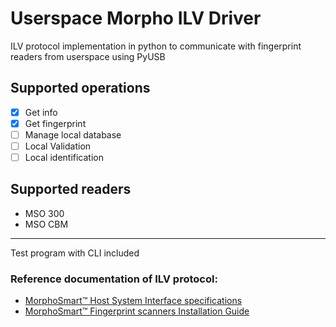 # Userspace Morpho ILV Driver

ILV protocol implementation in python to communicate with fingerprint readers from userspace using PyUSB

## Supported operations
- [x] Get info
- [x] Get fingerprint
- [ ] Manage local database
- [ ] Local Validation
- [ ] Local identification

## Supported readers
- MSO 300
- MSO CBM

---
Test program with CLI included

### Reference documentation of ILV protocol:
- [MorphoSmart™ Host System Interface specifications](https://www.emssa.net/source/content/Safran/MA500/Morphoaccess%20HSI%20Specification%205.41%20.pdf)
- [MorphoSmart™ Fingerprint scanners Installation Guide](http://www.impro.net/downloads/WebSiteDownloads/documentation/manuals/morpho/Unpublished/installation/MorphoSmart-InstallationGuide.pdf)

